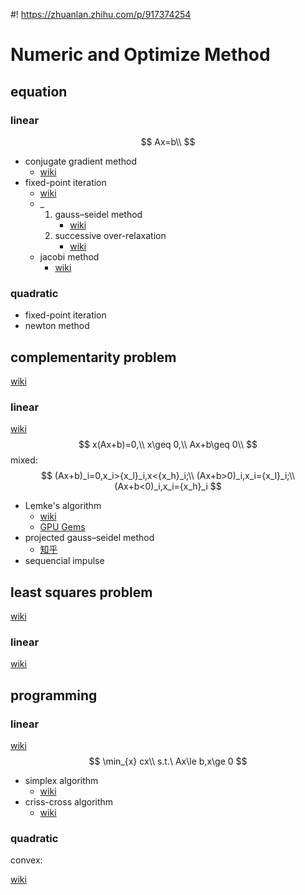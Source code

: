 #! https://zhuanlan.zhihu.com/p/917374254
# Numeric and Optimize Method

## equation
### linear
$$
Ax=b\\
$$
- conjugate gradient method
  - [wiki](https://en.wikipedia.org/wiki/Conjugate_gradient_method)
- fixed-point iteration
  - [wiki](https://en.wikipedia.org/wiki/Fixed-point_iteration)
  - _
    1. gauss–seidel method
       - [wiki](https://en.wikipedia.org/wiki/Gauss%E2%80%93Seidel_method)
    2. successive over-relaxation
       - [wiki](https://en.wikipedia.org/wiki/Successive_over-relaxation)
  - jacobi method
    - [wiki](https://en.wikipedia.org/wiki/Jacobi_method)
### quadratic
- fixed-point iteration
- newton method
## complementarity problem
[wiki](https://en.wikipedia.org/wiki/Complementarity_theory)
### linear
[wiki](https://en.wikipedia.org/wiki/Linear_complementarity_problem)
$$
x(Ax+b)=0,\\
x\geq 0,\\
Ax+b\geq 0\\
$$
mixed:
$$
(Ax+b)_i=0,x_i>{x_l}_i,x<{x_h}_i;\\
(Ax+b>0)_i,x_i={x_l}_i;\\
(Ax+b<0)_i,x_i={x_h}_i
$$
- Lemke's algorithm
  - [wiki](https://en.wikipedia.org/wiki/Lemke%27s_algorithm)
  - [GPU Gems](https://developer.nvidia.com/gpugems/gpugems3/part-v-physics-simulation/chapter-33-lcp-algorithms-collision-detection-using-cuda)
- projected gauss–seidel method
  - [知乎](https://zhuanlan.zhihu.com/p/381900297)
- sequencial impulse
## least squares problem
[wiki](https://en.wikipedia.org/wiki/Least_squares)
### linear
[wiki](https://en.wikipedia.org/wiki/Linear_least_squares)
## programming
### linear
[wiki](https://en.wikipedia.org/wiki/Linear_programming)
$$
\min_{x} cx\\
s.t.\ Ax\le b,x\ge 0
$$
- simplex algorithm
  - [wiki](https://en.wikipedia.org/wiki/Simplex_algorithm)
- criss-cross algorithm
  - [wiki](https://en.wikipedia.org/wiki/Criss-cross_algorithm)
### quadratic
convex:

[wiki](https://en.wikipedia.org/wiki/Quadratic_programming)
